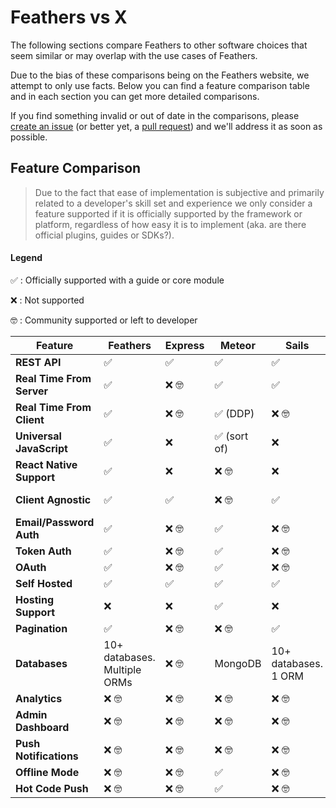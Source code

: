 # Feathers vs X

The following sections compare Feathers to other software choices that seem similar or may overlap with the use cases of Feathers.

Due to the bias of these comparisons being on the Feathers website, we attempt to only use facts. Below you can find a feature comparison table and in each section you can get more detailed comparisons.

If you find something invalid or out of date in the comparisons, please [create an issue](https://github.com/feathersjs/feathers-docs/issues/new) (or better yet, a [pull request](https://github.com/feathersjs/feathers-docs/compare)) and we'll address it as soon as possible.

## Feature Comparison

> Due to the fact that ease of implementation is subjective and primarily related to a developer's skill set and experience we only consider a feature supported if it is officially supported by the framework or platform, regardless of how easy it is to implement (aka. are there official plugins, guides or SDKs?).

<!-- -->

#### Legend

✅ : Officially supported with a guide or core module

❌ : Not supported

🤓 : Community supported or left to developer

<table>
    <thead>
        <tr>
            <th><strong>Feature</strong></th>
            <th><strong>Feathers</strong></th>
            <th><strong>Express</strong></th>
            <th><strong>Meteor</strong></th>
            <th><strong>Sails</strong></th>
            <th><strong>Firebase</strong></th>
            <th><strong>Parse</strong></th>
        </tr>
    </thead>
    <tbody>
        <tr>
            <td><strong>REST API</strong></td>
            <td>✅</td>
            <td>✅</td>
            <td>✅</td>
            <td>✅</td>
            <td>✅</td>
            <td>✅</td>
        </tr>
        <tr>
            <td><strong>Real Time From Server</strong></td>
            <td>✅</td>
            <td>❌ 🤓</td>
            <td>✅</td>
            <td>✅</td>
            <td>✅</td>
            <td>❌</td>
        </tr>
        <tr>
            <td><strong>Real Time From Client</strong></td>
            <td>✅</td>
            <td>❌ 🤓</td>
            <td>✅ (DDP)</td>
            <td>❌ 🤓</td>
            <td>✅</td>
            <td>❌</td>
        </tr>
        <tr>
            <td><strong>Universal JavaScript</strong></td>
            <td>✅</td>
            <td>❌</td>
            <td>✅ (sort of)</td>
            <td>❌</td>
            <td>❌</td>
            <td>❌</td>
        </tr>
        <tr>
            <td><strong>React Native Support</strong></td>
            <td>✅</td>
            <td>❌</td>
            <td>❌ 🤓</td>
            <td>❌</td>
            <td>❌</td>
            <td>❌</td>
        </tr>
        <tr>
            <td><strong>Client Agnostic</strong></td>
            <td>✅</td>
            <td>✅</td>
            <td>❌ 🤓</td>
            <td>✅</td>
            <td>✅ 🤓 (SDKs)</td>
            <td>✅</td>
        </tr>
        <tr>
            <td><strong>Email/Password Auth</strong></td>
            <td>✅</td>
            <td>❌ 🤓</td>
            <td>✅</td>
            <td>❌ 🤓</td>
            <td>✅</td>
            <td>✅</td>
        </tr>
        <tr>
            <td><strong>Token Auth</strong></td>
            <td>✅</td>
            <td>❌ 🤓</td>
            <td>✅</td>
            <td>❌ 🤓</td>
            <td>✅</td>
            <td>✅</td>
        </tr>
        <tr>
            <td><strong>OAuth</strong></td>
            <td>✅</td>
            <td>❌ 🤓</td>
            <td>✅</td>
            <td>❌ 🤓</td>
            <td>✅</td>
            <td>❌</td>
        </tr>
        <tr>
            <td><strong>Self Hosted</strong></td>
            <td>✅</td>
            <td>✅</td>
            <td>✅</td>
            <td>✅</td>
            <td>❌</td>
            <td>✅</td>
        </tr>
        <tr>
            <td><strong>Hosting Support</strong></td>
            <td>❌</td>
            <td>❌</td>
            <td>✅</td>
            <td>❌</td>
            <td>✅</td>
            <td>❌</td>
        </tr>
        <tr>
            <td><strong>Pagination</strong></td>
            <td>✅</td>
            <td>❌ 🤓</td>
            <td>❌ 🤓</td>
            <td>✅</td>
            <td>✅</td>
            <td>✅</td>
        </tr>
        <tr>
            <td><strong>Databases</strong></td>
            <td>10+ databases. Multiple ORMs</td>
            <td>❌ 🤓</td>
            <td>MongoDB</td>
            <td>10+ databases. 1 ORM</td>
            <td>Unknown</td>
            <td>MongoDB</td>
        </tr>
        <tr>
            <td><strong>Analytics</strong></td>
            <td>❌ 🤓</td>
            <td>❌ 🤓</td>
            <td>❌ 🤓</td>
            <td>❌ 🤓</td>
            <td>✅</td>
            <td>✅</td>
        </tr>
        <tr>
            <td><strong>Admin Dashboard</strong></td>
            <td>❌ 🤓</td>
            <td>❌ 🤓</td>
            <td>❌ 🤓</td>
            <td>❌ 🤓</td>
            <td>✅</td>
            <td>❌ 🤓</td>
        </tr>
        <tr>
            <td><strong>Push Notifications</strong></td>
            <td>❌ 🤓</td>
            <td>❌ 🤓</td>
            <td>❌ 🤓</td>
            <td>❌ 🤓</td>
            <td>❌</td>
            <td>✅</td>
        </tr>
        <tr>
            <td><strong>Offline Mode</strong></td>
            <td>❌ 🤓</td>
            <td>❌ 🤓</td>
            <td>✅</td>
            <td>❌ 🤓</td>
            <td>✅</td>
            <td>✅</td>
        </tr>
        <tr>
            <td><strong>Hot Code Push</strong></td>
            <td>❌ 🤓</td>
            <td>❌ 🤓</td>
            <td>✅</td>
            <td>❌ 🤓</td>
            <td>❌</td>
            <td>❌</td>
        </tr>
    </tbody>
</table>